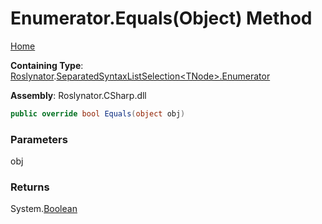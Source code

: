 # Enumerator\.Equals\(Object\) Method

[Home](../../../../README.md)

**Containing Type**: [Roslynator](../../../README.md)\.[SeparatedSyntaxListSelection\<TNode>.Enumerator](../README.md)

**Assembly**: Roslynator\.CSharp\.dll

```csharp
public override bool Equals(object obj)
```

### Parameters

obj



### Returns

System\.[Boolean](https://docs.microsoft.com/en-us/dotnet/api/system.boolean)

